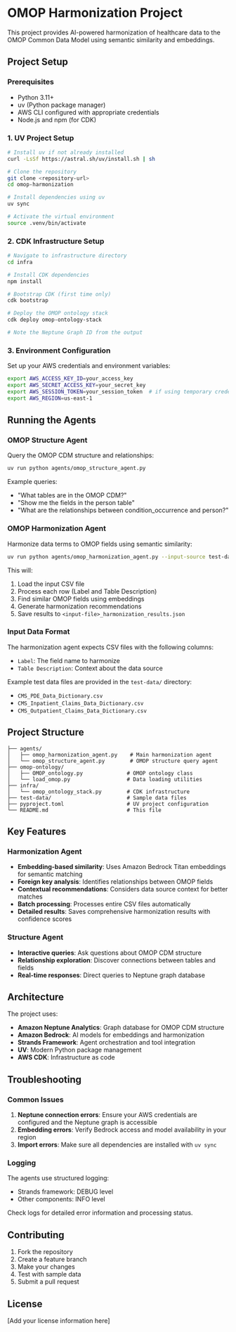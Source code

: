 # OMOP Harmonization Project

This project provides AI-powered harmonization of healthcare data to the OMOP Common Data Model using semantic similarity and embeddings.

## Project Setup

### Prerequisites

- Python 3.11+
- uv (Python package manager)
- AWS CLI configured with appropriate credentials
- Node.js and npm (for CDK)

### 1. UV Project Setup

```bash
# Install uv if not already installed
curl -LsSf https://astral.sh/uv/install.sh | sh

# Clone the repository
git clone <repository-url>
cd omop-harmonization

# Install dependencies using uv
uv sync

# Activate the virtual environment
source .venv/bin/activate
```

### 2. CDK Infrastructure Setup

```bash
# Navigate to infrastructure directory
cd infra

# Install CDK dependencies
npm install

# Bootstrap CDK (first time only)
cdk bootstrap

# Deploy the OMOP ontology stack
cdk deploy omop-ontology-stack

# Note the Neptune Graph ID from the output
```

### 3. Environment Configuration

Set up your AWS credentials and environment variables:

```bash
export AWS_ACCESS_KEY_ID=your_access_key
export AWS_SECRET_ACCESS_KEY=your_secret_key
export AWS_SESSION_TOKEN=your_session_token  # if using temporary credentials
export AWS_REGION=us-east-1
```

## Running the Agents

### OMOP Structure Agent

Query the OMOP CDM structure and relationships:

```bash
uv run python agents/omop_structure_agent.py
```

Example queries:
- "What tables are in the OMOP CDM?"
- "Show me the fields in the person table"
- "What are the relationships between condition_occurrence and person?"

### OMOP Harmonization Agent

Harmonize data terms to OMOP fields using semantic similarity:

```bash
uv run python agents/omop_harmonization_agent.py --input-source test-data/CMS_PDE_Data_Dictionary.csv
```

This will:
1. Load the input CSV file
2. Process each row (Label and Table Description)
3. Find similar OMOP fields using embeddings
4. Generate harmonization recommendations
5. Save results to `<input-file>_harmonization_results.json`

### Input Data Format

The harmonization agent expects CSV files with the following columns:
- `Label`: The field name to harmonize
- `Table Description`: Context about the data source

Example test data files are provided in the `test-data/` directory:
- `CMS_PDE_Data_Dictionary.csv`
- `CMS_Inpatient_Claims_Data_Dictionary.csv`
- `CMS_Outpatient_Claims_Data_Dictionary.csv`

## Project Structure

```
├── agents/
│   ├── omop_harmonization_agent.py    # Main harmonization agent
│   └── omop_structure_agent.py        # OMOP structure query agent
├── omop-ontology/
│   ├── OMOP_ontology.py              # OMOP ontology class
│   └── load_omop.py                  # Data loading utilities
├── infra/
│   └── omop_ontology_stack.py        # CDK infrastructure
├── test-data/                        # Sample data files
├── pyproject.toml                    # UV project configuration
└── README.md                         # This file
```

## Key Features

### Harmonization Agent
- **Embedding-based similarity**: Uses Amazon Bedrock Titan embeddings for semantic matching
- **Foreign key analysis**: Identifies relationships between OMOP fields
- **Contextual recommendations**: Considers data source context for better matches
- **Batch processing**: Processes entire CSV files automatically
- **Detailed results**: Saves comprehensive harmonization results with confidence scores

### Structure Agent
- **Interactive queries**: Ask questions about OMOP CDM structure
- **Relationship exploration**: Discover connections between tables and fields
- **Real-time responses**: Direct queries to Neptune graph database

## Architecture

The project uses:
- **Amazon Neptune Analytics**: Graph database for OMOP CDM structure
- **Amazon Bedrock**: AI models for embeddings and harmonization
- **Strands Framework**: Agent orchestration and tool integration
- **UV**: Modern Python package management
- **AWS CDK**: Infrastructure as code

## Troubleshooting

### Common Issues

1. **Neptune connection errors**: Ensure your AWS credentials are configured and the Neptune graph is accessible
2. **Embedding errors**: Verify Bedrock access and model availability in your region
3. **Import errors**: Make sure all dependencies are installed with `uv sync`

### Logging

The agents use structured logging:
- Strands framework: DEBUG level
- Other components: INFO level

Check logs for detailed error information and processing status.

## Contributing

1. Fork the repository
2. Create a feature branch
3. Make your changes
4. Test with sample data
5. Submit a pull request

## License

[Add your license information here]